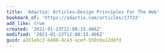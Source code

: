 ```yaml
---
title: 'Adactio: Articles—Design Principles For The Web'
bookmark_of: 'https://adactio.com/articles/17733'
add_like: true
created: '2021-01-23T12:08:15.466Z'
modified: '2021-01-23T12:08:15.466Z'
guid: a331e6c2-b400-4c43-acef-550c8a12d6fd
---
```

 

